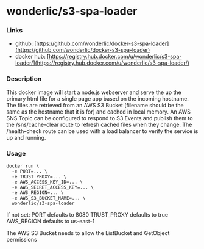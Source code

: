 # wonderlic/s3-spa-loader

### Links

* github: [https://github.com/wonderlic/docker-s3-spa-loader](https://github.com/wonderlic/docker-s3-spa-loader)
* docker hub: [https://registry.hub.docker.com/u/wonderlic/s3-spa-loader/](https://registry.hub.docker.com/u/wonderlic/s3-spa-loader/)

### Description

This docker image will start a node.js webserver and serve the up the primary html file for a single page app based on the incoming hostname.
The files are retrieved from an AWS S3 Bucket (filename should be the same as the hostname that it is for) and cached in local memory.
An AWS SNS Topic can be configured to respond to S3 Events and publish them to the /sns/cache-clear route to refresh cached files when they change.
The /health-check route can be used with a load balancer to verify the service is up and running.

### Usage

```
docker run \
  -e PORT=... \
  -e TRUST_PROXY=... \
  -e AWS_ACCESS_KEY_ID=... \
  -e AWS_SECRET_ACCESS_KEY=... \
  -e AWS_REGION=... \
  -e AWS_S3_BUCKET_NAME=... \
  wonderlic/s3-spa-loader
```

If not set:
  PORT defaults to 8080
  TRUST_PROXY defaults to true
  AWS_REGION defaults to us-east-1

The AWS S3 Bucket needs to allow the ListBucket and GetObject permissions
